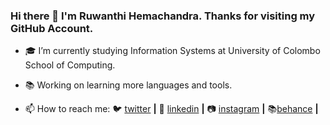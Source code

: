 ### Hi there 👋 I'm Ruwanthi Hemachandra. Thanks for visiting my GitHub Account.

- 🎓 I’m currently studying Information Systems at University of Colombo School of Computing.
- 📚 Working on learning more languages and tools.

- 📫 How to reach me:   🐦 [twitter][twitter] **|**
                        👔 [linkedin][linkedin] **|** 
                        📷 [instagram][instagram] **|** 
                        📚[behance][Behance] **|** 

[twitter]: https://twitter.com/RSH1706
[linkedin]: https://www.linkedin.com/in/ruwanthi-hemachandra
[instagram]: https://www.instagram.com/_rsh_17/
[behance]: https://www.behance.net/ruwanthhemachandra
   

